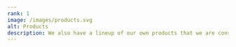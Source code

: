 ```yaml
---
rank: 1
image: /images/products.svg
alt: Products
description: We also have a lineup of our own products that we are constantly improving.
---
```

